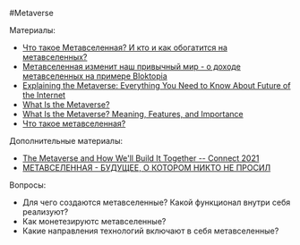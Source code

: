 #Metaverse


Материалы:
* [Что такое Метавселенная? И кто и как обогатится на метавселенных?](https://www.youtube.com/watch?v=qw-1ppuuvIE)
* [Метавселенная изменит наш привычный мир - о доходе метавселенных на примере Bloktopia](https://www.youtube.com/watch?v=KBvI6xhm9bw)
* [Explaining the Metaverse: Everything You Need to Know About Future of the Internet](https://www.youtube.com/watch?v=7DEVfUk2zCk)
* [What Is the Metaverse?](https://www.avast.com/c-metaverse)
* [What Is the Metaverse? Meaning, Features, and Importance](https://www.spiceworks.com/tech/artificial-intelligence/articles/what-is-metaverse/)
* [Что такое метавселенная?](https://forklog.com/cryptorium/chto-takoe-metavselennaya)

Дополнительные материалы:
* [The Metaverse and How We'll Build It Together -- Connect 2021](https://www.youtube.com/watch?v=Uvufun6xer8)
* [МЕТАВСЕЛЕННАЯ - БУДУЩЕЕ, О КОТОРОМ НИКТО НЕ ПРОСИЛ ](https://www.youtube.com/watch?v=n_lJOidwL6w)

Вопросы:
* Для чего создаются метавселенные? Какой функционал внутри себя реализуют?
* Как монетезируютс метавселенные?
* Какие направления технологий включают в себя метавселенные?
 
